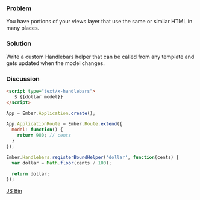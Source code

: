 ### Problem
You have portions of your views layer that use the same or similar HTML in many places.

### Solution
Write a custom Handlebars helper that can be called from any template and gets updated when the model changes.

### Discussion

```html
<script type="text/x-handlebars">
   $ {{dollar model}}
</script>
```

```javascript
App = Ember.Application.create();

App.ApplicationRoute = Ember.Route.extend({
  model: function() {
    return 980; // cents
  }
});

Ember.Handlebars.registerBoundHelper('dollar', function(cents) {
  var dollar = Math.floor(cents / 100);

  return dollar;
});
```

<a href="http://jsbin.com/IJIKIdi/embed?js,output">JS Bin</a>
